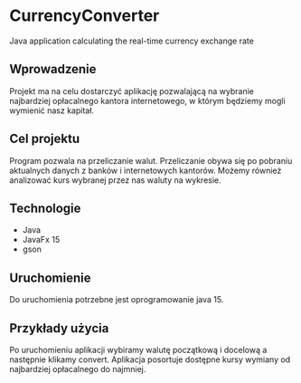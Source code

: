 # CurrencyConverter
Java application calculating the real-time currency exchange rate

## Wprowadzenie

Projekt ma na celu dostarczyć aplikację pozwalającą na wybranie najbardziej opłacalnego kantora internetowego, w którym będziemy mogli wymienić nasz kapitał.

## Cel projektu
Program pozwala na przeliczanie walut. Przeliczanie obywa się po pobraniu aktualnych danych z banków i internetowych kantorów. Możemy również analizować kurs wybranej przez nas waluty na wykresie.

## Technologie
* Java
* JavaFx 15
* gson

## Uruchomienie
Do uruchomienia potrzebne jest oprogramowanie java 15.

## Przykłady użycia
Po uruchomieniu aplikacji wybiramy walutę początkową i docelową a następnie klikamy convert. Aplikacja posortuje dostępne kursy wymiany od najbardziej opłacalnego do najmniej.
